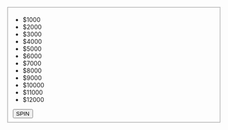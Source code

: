 <!DOCTYPE html>
<html>
<head>
  <link rel="stylesheet" href="styles.css">
</head>
  <body>
  <fieldset class="ui-wheel-of-fortune">
  <ul>
    <li>$1000</li>
    <li>$2000</li>
    <li>$3000</li>
    <li>$4000</li>
    <li>$5000</li>
    <li>$6000</li>
    <li>$7000</li>
    <li>$8000</li>
    <li>$9000</li>
    <li>$10000</li>
    <li>$11000</li>
    <li>$12000</li>
  </ul>
  <button type="button">SPIN</button>
</fieldset>
  </body>
</html>

